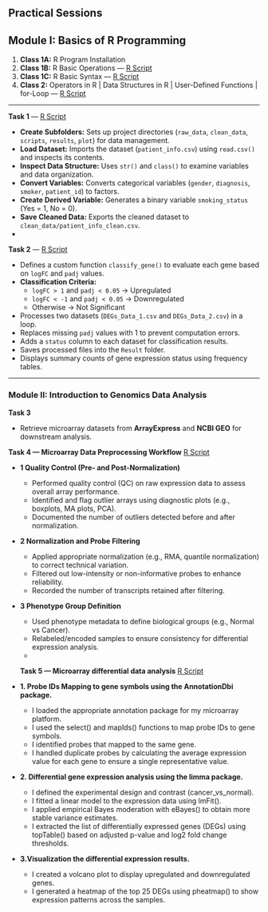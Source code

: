 ##  Practical Sessions  

## **Module I:** Basics of R Programming  

1. **Class 1A:** R Program Installation  
2. **Class 1B:** R Basic Operations — [R Script](https://github.com/aymunir1/AI_Omics_Internship_2025/blob/main/Class_1b.R)  
3. **Class 1C:** R Basic Syntax — [R Script](https://github.com/aymunir1/AI_Omics_Internship_2025/blob/main/Class_1c.R)  
4. **Class 2:** Operators in R | Data Structures in R | User-Defined Functions | for-Loop — [R Script](https://github.com/aymunir1/AI_Omics_Internship_2025/edit/main/Class_2.R)
---
**Task 1** — [R Script](https://github.com/aymunir1/AI_Omics_Internship_2025/blob/main/Yusuf_Munir_Aliyu_Assignment%201b.R)
- **Create Subfolders:** Sets up project directories (`raw_data`, `clean_data`, `scripts`, `results`, `plot`) for data management.  
- **Load Dataset:** Imports the dataset (`patient_info.csv`) using `read.csv()` and inspects its contents.  
- **Inspect Data Structure:** Uses `str()` and `class()` to examine variables and data organization.  
- **Convert Variables:** Converts categorical variables (`gender`, `diagnosis`, `smoker`, `patient_id`) to factors.  
- **Create Derived Variable:** Generates a binary variable `smoking_status` (Yes = 1, No = 0).  
- **Save Cleaned Data:** Exports the cleaned dataset to `clean_data/patient_info_clean.csv`.
- 
**Task 2** — [R Script](https://github.com/aymunir1/AI_Omics_Internship_2025/edit/main/Yusuf_Munir_Aliyu_class_2_Assignment.R#L15C0)
- Defines a custom function `classify_gene()` to evaluate each gene based on `logFC` and `padj` values.  
- **Classification Criteria:**  
  - `logFC > 1` and `padj < 0.05` → Upregulated  
  - `logFC < -1` and `padj < 0.05` → Downregulated  
  - Otherwise → Not Significant  
- Processes two datasets (`DEGs_Data_1.csv` and `DEGs_Data_2.csv`) in a loop.  
- Replaces missing `padj` values with 1 to prevent computation errors.  
- Adds a `status` column to each dataset for classification results.  
- Saves processed files into the `Result` folder.  
- Displays summary counts of gene expression status using frequency tables.
---

### **Module II**: Introduction to Genomics Data Analysis  

**Task 3**  
- Retrieve microarray datasets from **ArrayExpress** and **NCBI GEO** for downstream analysis.

**Task 4 — Microarray Data Preprocessing Workflow** [R Script](https://github.com/aymunir1/AI_Omics_Internship_2025/blob/main/Yusuf_Munir_Aliyu_4_Assignment.R)  
- **1 Quality Control (Pre- and Post-Normalization)** 
  - Performed quality control (QC) on raw expression data to assess overall array performance.  
  - Identified and flag outlier arrays using diagnostic plots (e.g., boxplots, MA plots, PCA).  
  - Documented the number of outliers detected before and after normalization.  
- **2 Normalization and Probe Filtering**  
  - Applied appropriate normalization (e.g., RMA, quantile normalization) to correct technical variation.  
  - Filtered out low-intensity or non-informative probes to enhance reliability.  
  - Recorded the number of transcripts retained after filtering.  
- **3 Phenotype Group Definition**
  - Used phenotype metadata to define biological groups (e.g., Normal vs Cancer).  
  - Relabeled/encoded samples to ensure consistency for differential expression analysis.
  - 

  **Task 5 — Microarray differential data analysis** [R Script](https://github.com/aymunir1/AI_Omics_Internship_2025/blob/main/Yusuf_Munir_Aliyu_5_Assignment)
- **1. Probe IDs Mapping to gene symbols using the AnnotationDbi package.**
  - I loaded the appropriate annotation package for my microarray platform.
  - I used the select() and mapIds() functions to map probe IDs to gene symbols.
  - I identified probes that mapped to the same gene.
  - I handled duplicate probes by calculating the average expression value 
    for each gene to ensure a single representative value.
- **2. Differential gene expression analysis using the limma package.**
  -  I defined the experimental design and contrast (cancer_vs_normal).
  - I fitted a linear model to the expression data using lmFit().
  - I applied empirical Bayes moderation with eBayes() to obtain 
   more stable variance estimates.
  - I extracted the list of differentially expressed genes (DEGs) 
   using topTable() based on adjusted p-value and log2 fold change thresholds.
- **3.Visualization the differential expression results.**
  - I created a volcano plot to display upregulated and downregulated genes.
  - I generated a heatmap of the top 25 DEGs using pheatmap() 
   to show expression patterns across the samples.


